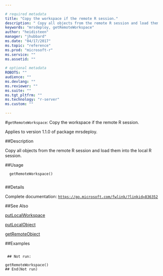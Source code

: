 ```yaml
--- 
 
# required metadata 
title: "Copy the workspace if the remote R session." 
description: " Copy all objects from the remote R session and load them into the local R session. " 
keywords: "mrsdeploy, getRemoteWorkspace" 
author: "heidisteen" 
manager: "jhubbard" 
ms.date: "04/17/2017" 
ms.topic: "reference" 
ms.prod: "microsoft-r" 
ms.service: "" 
ms.assetid: "" 
 
# optional metadata 
ROBOTS: "" 
audience: "" 
ms.devlang: "" 
ms.reviewer: "" 
ms.suite: "" 
ms.tgt_pltfrm: "" 
ms.technology: "r-server" 
ms.custom: "" 
 
--- 
```

 
 
 
 
 #`getRemoteWorkspace`: Copy the workspace if the remote R session.

 Applies to version 1.1.0 of package mrsdeploy.
 
 ##Description
 
Copy all objects from the remote R session and load them into the local R session.
 
 
 ##Usage

```   
  getRemoteWorkspace()
 
```
 
 ##Details
 
Complete documentation: [`https://go.microsoft.com/fwlink/?linkid=836352`](https://go.microsoft.com/fwlink/?linkid=836352)

 
 
 ##See Also
 
[putLocalWorkspace](putlocalworkspace.md)

[putLocalObject](putlocalobject.md)

[getRemoteObject](getremoteobject.md)
   
 ##Examples

 ```
   
  ## Not run:
 
getRemoteWorkspace()
 ## End(Not run) 
  
 
```
 
 
